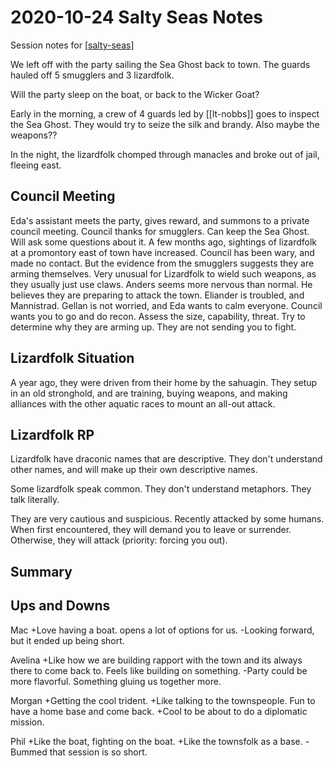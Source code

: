 # 2020-10-24 Salty Seas Notes

Session notes for [[salty-seas]]

We left off with the party sailing the Sea Ghost back to town. The guards hauled off 5 smugglers and 3 lizardfolk.

Will the party sleep on the boat, or back to the Wicker Goat?

Early in the morning, a crew of 4 guards led by [[lt-nobbs]] goes to inspect the Sea Ghost. They would try to seize the silk and brandy. Also maybe the weapons??

In the night, the lizardfolk chomped through manacles and broke out of jail, fleeing east.

## Council Meeting
Eda's assistant meets the party, gives reward, and summons to a private council meeting. Council thanks for smugglers. Can keep the Sea Ghost. Will ask some questions about it. A few months ago, sightings of lizardfolk at a promontory east of town have increased. Council has been wary, and made no contact. But the evidence from the smugglers suggests they are arming themselves. Very unusual for Lizardfolk to wield such weapons, as they usually just use claws.
Anders seems more nervous than normal. He believes they are preparing to attack the town. Eliander is troubled, and Mannistrad. Gellan is not worried, and Eda wants to calm everyone. Council wants you to go and do recon. Assess the size, capability, threat. Try to determine why they are arming up. They are not sending you to fight.

## Lizardfolk Situation
A year ago, they were driven from their home by the sahuagin. They setup in an old stronghold, and are training, buying weapons, and making alliances with the other aquatic races to mount an all-out attack.

## Lizardfolk RP
Lizardfolk have draconic names that are descriptive. They don't understand other names, and will make up their own descriptive names.

Some lizardfolk speak common. They don't understand metaphors. They talk literally.

They are very cautious and suspicious. Recently attacked by some humans. When first encountered, they will demand you to leave or surrender. Otherwise, they will attack (priority: forcing you out).

## Summary

## Ups and Downs

Mac
+Love having a boat. opens a lot of options for us.
-Looking forward, but it ended up being short.

Avelina
+Like how we are building rapport with the town and its always there to come back to. Feels like building on something.
-Party could be more flavorful. Something gluing us together more.

Morgan
+Getting the cool trident.
+Like talking to the townspeople. Fun to have a home base and come back.
+Cool to be about to do a diplomatic mission.

Phil
+Like the boat, fighting on the boat.
+Like the townsfolk as a base.
-Bummed that session is so short. 




[//begin]: # "Autogenerated link references for markdown compatibility"
[salty-seas]: ../salty-seas "Salty Seas"
[//end]: # "Autogenerated link references"
